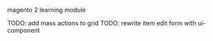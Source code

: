 magento 2 learning module

TODO: add mass actions to grid
TODO: rewrite item edit form with ui-component